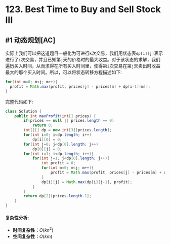 # 123. Best Time to Buy and Sell Stock III

## #1 动态规划[AC]

实际上我们可以把这道题目一般化为可进行`k`次交易，我们用状态表`dp[i][j]`表示进行了`i`次交易，并且已知第`j`天的价格时的最大收益。对于该状态的求解，我们遍历买入时间，从而求得在所有买入时间里，使得第`i`次交易在第`j`天卖出时收益最大的那个买入时间。所以，可以将状态转移方程描述如下:

```java 
for(int m=0; m<j; m++){
  profit = Math.max(profit, prices[j] - prices[m] + dp[i-1][m]);
}
```

完整代码如下:

```java
class Solution {
    public int maxProfit(int[] prices) {
        if(prices == null || prices.length == 0)
            return 0;
        int[][] dp = new int[3][prices.length];
        for(int i=0; i<dp.length; i++)
            dp[i][0] = 0;
        for(int j=0; j<dp[0].length; j++)
            dp[0][j] = 0;
        for(int i=1; i<dp.length; i++){
            for(int j=1; j<dp[0].length; j++){
                int profit = 0;
                for(int m=0; m<j; m++){
                    profit = Math.max(profit, prices[j] - prices[m] + dp[i-1][m]);
                }
                dp[i][j] = Math.max(dp[i][j-1], profit);
            }
        }
        return dp[2][prices.length-1];
    }
}
```

#### 复杂性分析:

- **时间复杂性：**$O(kn^2)$
- **空间复杂性：**$O(km)$

